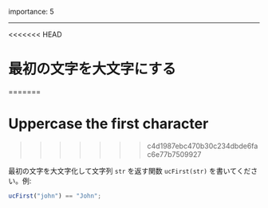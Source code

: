 importance: 5

---

<<<<<<< HEAD
# 最初の文字を大文字にする
=======
# Uppercase the first character
>>>>>>> c4d1987ebc470b30c234dbde6fac6e77b7509927

最初の文字を大文字化して文字列 `str` を返す関数 `ucFirst(str)` を書いてください。例:

```js
ucFirst("john") == "John";
```
